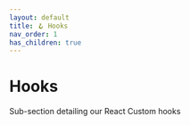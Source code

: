 ```yaml
---
layout: default
title: 🪝 Hooks
nav_order: 1
has_children: true
---
```


# Hooks

Sub-section detailing our React Custom hooks

<!-- <details open markdown="block">
  <summary>
    Table of contents
  </summary>
  {: .text-delta }
1. TOC
{:toc}
</details> -->
